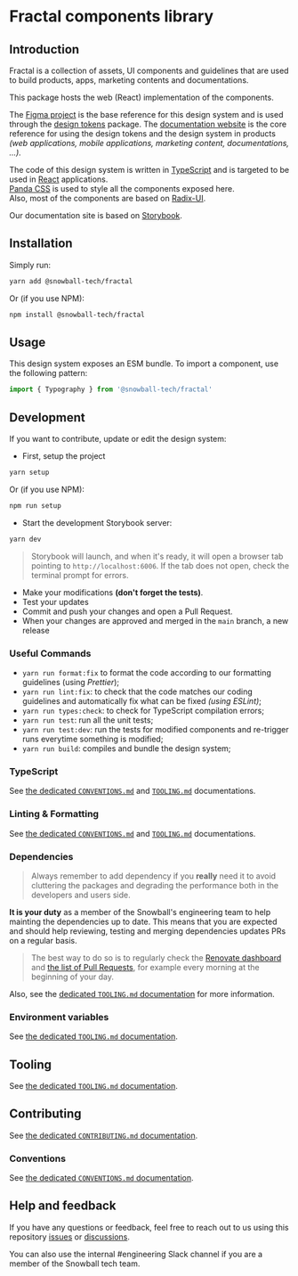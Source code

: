 # Fractal components library

## Introduction

Fractal is a collection of assets, UI components and guidelines that are used to
build products, apps, marketing contents and documentations.

This package hosts the web (React) implementation of the components.

The [Figma project](https://www.figma.com/community/file/1281271374017743876/%E2%9D%84%EF%B8%8F-Fractal-Design-System)
is the base reference for this design system and is used through the
[design tokens](../design-tokens) package.
The [documentation website](https://fractal.snowball.xyz/) is the core reference
for using the design tokens and the design system in products
_(web applications, mobile applications, marketing content, documentations, ...)._

The code of this design system is written in
[TypeScript](https://www.typescriptlang.org/) and is targeted to be used in
[React](https://reactjs.org/) applications.  
[Panda CSS](https://panda-css.com/) is used to style all the
components exposed here.  
Also, most of the components are based on [Radix-UI](https://www.radix-ui.com/).

Our documentation site is based on [Storybook](https://storybook.js.org/).

## Installation

Simply run:

```bash
yarn add @snowball-tech/fractal
```

Or (if you use NPM):

```bash
npm install @snowball-tech/fractal
```

## Usage

This design system exposes an ESM bundle.
To import a component, use the following pattern:

```js
import { Typography } from '@snowball-tech/fractal'
```

## Development

If you want to contribute, update or edit the design system:

- First, setup the project

```bash
yarn setup
```

Or (if you use NPM):

```bash
npm run setup
```

- Start the development Storybook server:

```bash
yarn dev
```

> Storybook will launch, and when it's ready, it will open a browser tab
> pointing to `http://localhost:6006`.
> If the tab does not open, check the terminal prompt for errors.

- Make your modifications **(don't forget the tests)**.
- Test your updates
- Commit and push your changes and open a Pull Request.
- When your changes are approved and merged in the `main` branch, a new release

### Useful Commands

- `yarn run format:fix` to format the code according to our formatting guidelines
  (using _Prettier_);
- `yarn run lint:fix`: to check that the code matches our coding guidelines and
  automatically fix what can be fixed _(using ESLint)_;
- `yarn run types:check`: to check for TypeScript compilation errors;
- `yarn run test`: run all the unit tests;
- `yarn run test:dev`: run the tests for modified components and re-trigger runs
  everytime something is modified;
- `yarn run build`: compiles and bundle the design system;

### TypeScript

See [the dedicated `CONVENTIONS.md`](../../docs/CONVENTIONS.md) and
[`TOOLING.md`](../../docs/TOOLING.md) documentations.

### Linting & Formatting

See [the dedicated `CONVENTIONS.md`](../../docs/CONVENTIONS.md) and
[`TOOLING.md`](../../docs/TOOLING.md) documentations.

### Dependencies

> Always remember to add dependency if you **really** need it to avoid
> cluttering the packages and degrading the performance both in the developers
> and users side.

**It is your duty** as a member of the Snowball's engineering team to help
mainting the dependencies up to date. This means that you are expected and
should help reviewing, testing and merging dependencies updates PRs on a regular
basis.

> The best way to do so is to regularly check the
> [Renovate dashboard](https://github.com/snowball-tech/fractal/issues/1) and
> [the list of Pull Requests](https://github.com/snowball-tech/fractal/pulls?q=is%3Apr+is%3Aopen+sort%3Aupdated-desc+label%3Adev-deps%2Cdeps),
> for example every morning at the beginning of your day.

Also, see the [dedicated `TOOLING.md` documentation](../../docs/TOOLING.md) for more
information.

### Environment variables

See [the dedicated `TOOLING.md` documentation](../../docs/TOOLING.md).

## Tooling

See [the dedicated `TOOLING.md` documentation](../../docs/TOOLING.md).

## Contributing

See [the dedicated `CONTRIBUTING.md` documentation](../../CONTRIBUTING.md).

### Conventions

See [the dedicated `CONVENTIONS.md` documentation](../../docs/CONVENTIONS.md).

## Help and feedback

If you have any questions or feedback, feel free to reach out to us using this
repository [issues](https://github.com/snowball-tech/fractal/issues) or
[discussions](https://github.com/snowball-tech/fractal/discussions).

You can also use the internal #engineering Slack channel if you are a member of
the Snowball tech team.
